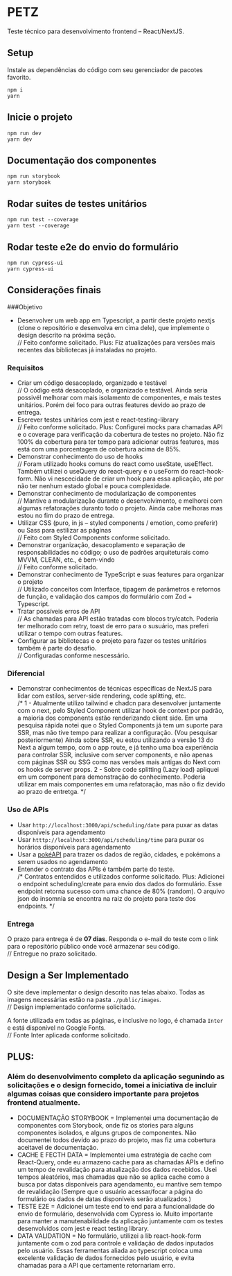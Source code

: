 # PETZ

Teste técnico para desenvolvimento frontend – React/NextJS.

## Setup

Instale as dependências do código com seu gerenciador de pacotes favorito.

```shell
npm i
yarn
```

## Inicie o projeto
```shell
npm run dev
yarn dev
```

## Documentação dos componentes
```shell
npm run storybook
yarn storybook
```

## Rodar suites de testes unitários
```shell
npm run test --coverage
yarn test --coverage
```

## Rodar teste e2e do envio do formulário
```shell
npm run cypress-ui
yarn cypress-ui
```

## Considerações finais
###Objetivo
- Desenvolver um web app em Typescript, a partir deste projeto nextjs (clone o repositório e desenvolva em cima dele), que implemente o design descrito na próxima seção.  
// Feito conforme solicitado. Plus: Fiz atualizações para versões mais recentes das bibliotecas já instaladas no projeto.

### Requisitos
- Criar um código desacoplado, organizado e testável  
// O código está desacoplado, e organizado e testável. Ainda seria possivél melhorar com mais isolamento de componentes, e mais testes unitários. Porém dei foco para outras features devido ao prazo de entrega.
- Escrever testes unitários com jest e react-testing-library  
// Feito conforme solicitado. Plus: Configurei mocks para chamadas API e o coverage para verificação da cobertura de testes no projeto. Não fiz 100% da cobertura para ter tempo para adicionar outras features, mas está com uma porcentagem de cobertura acima de 85%.
- Demonstrar conhecimento do uso de hooks  
// Foram utilizado hooks comuns do react como useState, useEffect. Também utilizei o useQuery do react-query e o useForm do react-hook-form. Não vi nescecidade de criar um hook para essa aplicação, até por não ter nenhum estado global e pouca complexidade.
- Demonstrar conhecimento de modularização de componentes  
// Mantive a modularização durante o desenvolvimento, e melhorei com algumas refatorações duranto todo o projeto. Ainda cabe melhoras mas estou no fim do prazo de entrega.
- Utilizar CSS (puro, in js – styled components / emotion, como preferir) ou Sass para estilizar as páginas  
// Feito com Styled Components conforme solicitado.
- Demonstrar organização, desacoplamento e separação de responsabilidades no código; o uso de padrões arquiteturais como MVVM, CLEAN, etc., é bem-vindo  
// Feito conforme solicitado.
- Demonstrar conhecimento de TypeScript e suas features para organizar o projeto  
// Utilizado conceitos com Interface, tipagem de parâmetros e retornos de função, e validação dos campos do formulário com Zod + Typescript.
- Tratar possíveis erros de API  
// As chamadas para API estão tratadas com blocos try/catch. Poderia ter melhorado com retry, toast de erro para o susuário, mas preferi utilizar o tempo com outras features.
- Configurar as bibliotecas e o projeto para fazer os testes unitários também é parte do desafio.  
// Configuradas conforme nescessário.

### Diferencial
- Demonstrar conhecimentos de técnicas específicas de NextJS para lidar com estilos, server-side rendering, code splitting, etc.  
/* 1 - Atualmente utilizo tailwind e chadcn para desenvolver juntamente com o next, pelo Styled Component utilizar hook de context por padrão, a maioria dos components estão renderizando client side.
  Em uma pesquisa rápida notei que o Styled Components já tem um suporte para SSR, mas não tive tempo para realizar a configuração. (Vou pesquisar posteriormente)
  Ainda sobre SSR, eu estou utilizando a versão 13 do Next a algum tempo, com o app route, e já tenho uma boa experiência para controlar SSR, inclusive com server components, e não apenas com páginas SSR ou SSG como nas versões mais antigas do Next com os hooks de
  server props.
  2 - Sobre code splitting (Lazy load) apliquei em um component para demonstração do conhecimento. Poderia utilizar em mais componentes em uma refatoração, mas não o fiz devido ao prazo de entretga. */

### Uso de APIs
- Usar `http://localhost:3000/api/scheduling/date` para puxar as datas disponíveis para agendamento
- Usar `htttp://localhost:3000/api/scheduling/time` para puxar os horários disponíveis para agendamento
- Usar a [pokéAPI](https://pokeapi.co/) para trazer os dados de região, cidades, e pokémons a serem usados no agendamento
- Entender o contrato das APIs é também parte do teste.  
/* Contratos entendidos e utilizados conforme solicitado. Plus: Adicionei o endpoint scheduling/create para envio dos dados do formulário. Esse endpoint retorna sucesso com uma chance de 80% (random). O arquivo json do insomnia se encontra na raiz do projeto para teste    dos endpoints. */

### Entrega
O prazo para entrega é de **07 dias**. Responda o e-mail do teste com o link para o repositório público onde você armazenar seu código.  
// Entregue no prazo solicitado.

## Design a Ser Implementado
O site deve implementar o design descrito nas telas abaixo. Todas as imagens necessárias estão na pasta `./public/images`.  
// Design implementado conforme solicitado.

A fonte utilizada em todas as páginas, e inclusive no logo, é chamada `Inter` e está disponível no Google Fonts.  
// Fonte Inter aplicada conforme solicitado.

## PLUS:
### Além do desenvolvimento completo da aplicação segunindo as solicitações e o design fornecido, tomei a iniciativa de incluir algumas coisas que considero importante para projetos frontend atualmente.
- DOCUMENTAÇÃO STORYBOOK = Implementei uma documentação de componentes com Storybook, onde fiz os stories para alguns componentes isolados, e alguns grupos de componentes. Não documentei todos devido ao prazo do projeto, mas fiz uma cobertura aceitavel de documentação.
- CACHE E FECTH DATA = Implementei uma estratégia de cache com React-Query, onde eu armazeno cache para as chamadas APIs e defino um tempo de revalidação para atualização dos dados recebidos. Usei tempos aleatórios, mas chamadas que não se aplica cache como a busca por datas disponíveis para agendamento, eu mantive sem tempo de revalidação (Sempre que o usuário acessar/focar a página do formulário os dados de datas disponíveis serão atualizados.)
- TESTE E2E = Adicionei um teste end to end para a funcionalidade do envio de formulário, desenvolvida com Cypress io. Muito importante para manter a manutenabilidade da aplicação juntamente com os testes desenvolvidos com jest e react testing library.
- DATA VALIDATION = No formulário, utilizei a lib react-hook-form juntamente com o zod para controle e validação de dados inputados pelo usuário. Essas ferramentas aliada ao typescript coloca uma excelente validação de dados fornecidos pelo usuário, e evita chamadas para a API que certamente retornariam erro.
